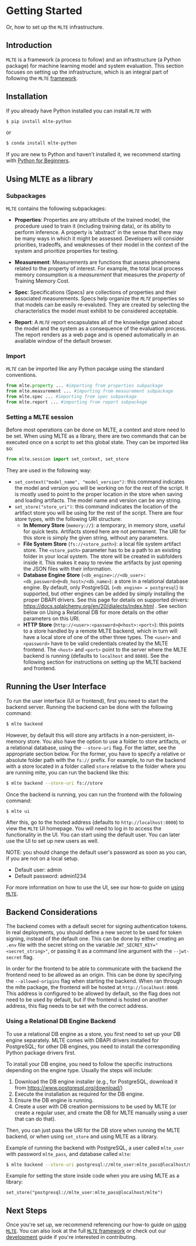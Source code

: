 # Getting Started

Or, how to set up the `MLTE` infrastructure.

## Introduction

`MLTE` is a framework (a process to follow) and an infrastructure (a Python package) for machine learning model and system evaluation. This section focuses on setting up the infrastructure, which is an integral part of following the `MLTE` [framework](mlte_framework.md).

## Installation

If you already have Python installed you can install *`MLTE`* with

```bash
$ pip install mlte-python
```
or

```bash
$ conda install mlte-python
```
If you are new to Python and haven't installed it, we recommend starting with <a href="https://www.python.org/about/gettingstarted/" target="_blank">Python for Beginners</a>.

## Using MLTE as a library

### Subpackages

`MLTE` contains the following subpackages:

- **Properties**: Properties are any attribute of the trained model, the procedure used to train it (including training data), or its ability to perform inference. A property is ‘abstract’ in the sense that there may be many ways in which it might be assessed. Developers will consider priorities, tradeoffs, and weaknesses of their model in the context of the system and prioritize properties for testing.  

- **Measurement**: Measurements are functions that assess phenomena related to the property of interest. For example, the total local process memory consumption is a *measurement* that measures the *property* of Training Memory Cost. 

- **Spec**: Specifications (Specs) are collections of properties and their associated measurements. Specs help organize the *`MLTE`* properties so that models can be easily re-evaluted. They are created by selecting the characteristics the model must exhibit to be considered acceptable. 

- **Report**: A *`MLTE`* report encapsulates all of the knowledge gained about the model and the system as a consequence of the evaluation process. The report renders as a web page and is opened automatically in an available window of the default browser. 

### Import

*`MLTE`* can be imported like any Python pacakge using the standard conventions.

```python
from mlte.property ... #importing from properties subpackage
from mlte.measurement ... #importing from measurement subpackage
from mlte.spec ... #importing from spec subpackage
from mlte.report ... #importing from report subpackage
```

### Setting a MLTE session

Before most operations can be done on MLTE, a context and store need to be set. When using MLTE as a library, there are two commands that can be executed once on a script to set this global state. They can be imported like so:

```python
from mlte.session import set_context, set_store
```

They are used in the following way:
 * ``set_context("model_name", "model_version")``: this command indicates the model and version you will be working on for the rest of the script. It is mostly used to point to the proper location in the store when saving and loading artifacts. The model name and version can be any string.
 * ``set_store("store_uri")``: this command indicates the location of the artifact store you will be using for the rest of the script. There are four store types, with the following URI structure:
    * **In Memory Store** (``memory://``): a temporary, in memory store, useful for quick tests. Artifacts stored here are not permanent. The URI for this store is simply the given string, without any parameters.
    * **File System Store** (``fs://<store_path>``): a local file system artifact store. The  ``<store_path>`` parameter has to be a path to an existing folder in your local system. The store will be created in subfolders inside it. This makes it easy to review the artifacts by just opening the JSON files with their information.
    * **Database Engine Store** (``<db_engine>://<db_user>:<db_password>@<db_host>/<db_name>``): a store in a relational database engine. By default, only PostgreSQL (``<db_engine> = postgresql``) is supported, but other engines can be added by simply installing the proper DBAPI drivers. See this page for details on supported drivers: https://docs.sqlalchemy.org/en/20/dialects/index.html . See section below on Using a Relational DB for more details on the other parameters on this URI.
    * **HTTP Store** (``http://<user>:<password>@<host>:<port>``): this points to a store handled by a remote MLTE backend, which in turn will have a local store of one of the other three types. The ``<user>`` and ``<password>`` have to be valid credentials created by the MLTE frontend. The ``<host>`` and ``<port>`` point to the server where the MLTE backend is running (defaults to ``localhost`` and ``8080``). See the following section for instructions on setting up the MLTE backend and frontend.


## Running the User Interface

To run the user interface (UI or frontend), first you need to start the backend server. Running the backend can be done with the following command:

```bash
$ mlte backend
```

However, by default this will store any artifacts in a non-persistent, in-memory store. You also have the option to use a folder to store artifacts, or a relational database, using the `--store-uri` flag. For the latter, see the appropriate section below. For the former, you have to specify a relative or absolute folder path with the `fs://` prefix. For example, to run the backend with a store located in a folder called `store` relative to the folder where you are running mlte, you can run the backend like this:

```bash
$ mlte backend --store-uri fs://store
```

Once the backend is running, you can run the frontend with the following command:

```bash
$ mlte ui
```

After this, go to the hosted address (defaults to `http://localhost:8000`) to view the `MLTE` UI homepage. You will need to log in to access the functionality in the UI. You can start using the default user. You can later use the UI to set up new users as well.

NOTE: you should change the default user's password as soon as you can, if you are not on a local setup.

* Default user: admin
* Default password: admin1234

For more information on how to use the UI, see our how-to guide on [using `MLTE`](using_mlte.md).

## Backend Considerations

The backend comes with a default secret for signing authentication tokens. In real deployments, you should define a new secret to be used for token signing, instead of the default one. This can be done by either creating an `.env` file with the secret string on the variable `JWT_SECRET_KEY="<secret_string>"`, or passing it as a command line argument with the `--jwt-secret` flag.

In order for the frontend to be able to communicate with the backend the frontend need to be allowed as an origin. This can be done by specifying the `--allowed-origins` flag when starting the backend. When ran through the mlte package, the frontend will be hosted at `http://localhost:8000`. This address is configured to be allowed by default, so the flag does not need to be used by default, but if the frontend is hosted on another address, this flag needs to be set with the correct address.


### Using a Relational DB Engine Backend

To use a relational DB engine as a store, you first need to set up your DB engine separately. MLTE comes with DBAPI drivers installed for PostgreSQL; for other DB engines, you need to install the corresponding Python package drivers first.

To install your DB engine, you need to follow the specific instructions depending on the engine type. Usually the steps will include:

1. Download the DB engine installer (e.g., for PostgreSQL, download it from https://www.postgresql.org/download/)
1. Execute the installation as required for the DB engine.
1. Ensure the DB engine is running.
1. Create a user with DB creation permissions to be used by MLTE (or create a regular user, and create the DB for MLTE manually using a user that can do that).

Then, you can just pass the URI for the DB store when running the MLTE backend, or when using `set_store` and using MLTE as a library.

Example of running the backend with PostgreSQL, a user called `mlte_user` with password `mlte_pass`, and database called `mlte`:

```bash
$ mlte backend --store-uri postgresql://mlte_user:mlte_pass@localhost/mlte --allowed-origins http://localhost:8000
```

Example for setting the store inside code when you are using MLTE as a library:

`set_store("postgresql://mlte_user:mlte_pass@localhost/mlte")`

## Next Steps

Once you're set up, we recommend referencing our how-to guide on [using `MLTE`](using_mlte.md). You can also look at the full [`MLTE` framework](mlte_framework.md) or check out our [development](development.md) guide if you're interested in contributing.

